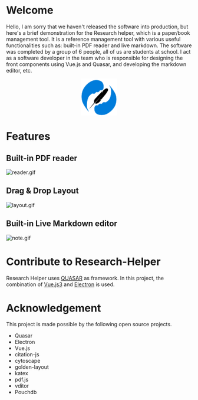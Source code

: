 # Welcome

Hello, I am sorry that we haven't released the software into production, but here's a brief demonstration for the Research helper, which is a paper/book management tool. It is a reference management tool with various useful functionalities such as: built-in PDF reader and live markdown. The software was completed by a group of 6 people, all of us are students at school. I act as a software developer in the team who is responsible for designing the front components using Vue.js and Quasar, and developing the markdown editor, etc.
<p align="center">
<img src="./logo.svg" 
style="width: 100px; vertical-align:middle">
</p>


# Features

## Built-in PDF reader

![reader.gif](./reader.gif)

## Drag & Drop Layout

![layout.gif](./layout.gif)

## Built-in Live Markdown editor

![note.gif](./note.gif)

# Contribute to Research-Helper

Research Helper uses [QUASAR](https://quasar.dev) as framework. In this project, the combination of [Vue.js3](https://vuejs.org) and [Electron](https://www.electronjs.org) is used.

# Acknowledgement

This project is made possible by the following open source projects.

- Quasar
- Electron
- Vue.js
- citation-js
- cytoscape
- golden-layout
- katex
- pdf.js
- vditor
- Pouchdb
